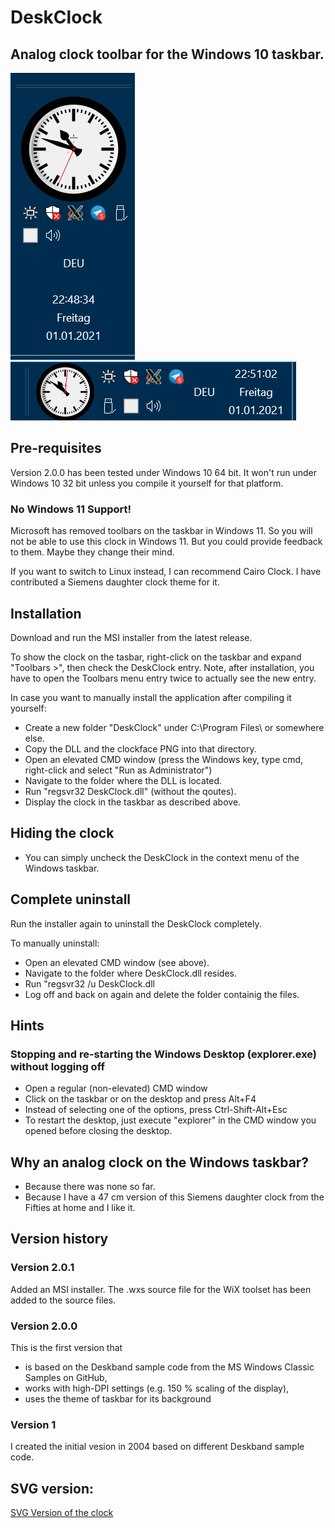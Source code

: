 # DeskClock
## Analog clock toolbar for the Windows 10 taskbar.

![Screenshot vertical taskbar](/images/screenshot-vertical-taskbar.png)
![Screenshot horizontal taskbar](/images/screenshot-horizontal-taskbar.png) 

## Pre-requisites
Version 2.0.0 has been tested under Windows 10 64 bit. It won't run under Windows 10 32 bit unless you compile it yourself for that platform.

### No Windows 11 Support!
Microsoft has removed toolbars on the taskbar in Windows 11. So you will not be able to use this clock in Windows 11. But you could provide feedback to them. Maybe they change their mind.

If you want to switch to Linux instead, I can recommend Cairo Clock. I have contributed a Siemens daughter clock theme for it.

## Installation
Download and run the MSI installer from the latest release.

To show the clock on the tasbar, right-click on the taskbar and expand "Toolbars >", then check the DeskClock entry.
Note, after installation, you have to open the Toolbars menu entry twice to actually see the new entry.

In case you want to manually install the application after compiling it yourself:
- Create a new folder "DeskClock" under C:\Program Files\ or somewhere else.
- Copy the DLL and the clockface PNG into that directory.
- Open an elevated CMD window (press the Windows key, type cmd, right-click and select "Run as Administrator")
- Navigate to the folder where the DLL is located.
- Run "regsvr32 DeskClock.dll" (without the qoutes).
- Display the clock in the taskbar as described above.

## Hiding the clock
- You can simply uncheck the DeskClock in the context menu of the Windows taskbar.

## Complete uninstall
Run the installer again to uninstall the DeskClock completely.

To manually uninstall:
- Open an elevated CMD window (see above).
- Navigate to the folder where DeskClock.dll resides.
- Run "regsvr32 /u DeskClock.dll
- Log off and back on again and delete the folder containig the files.

## Hints
### Stopping and re-starting the Windows Desktop (explorer.exe) without logging off
- Open a regular (non-elevated) CMD window 
- Click on the taskbar or on the desktop and press Alt+F4
- Instead of selecting one of the options, press Ctrl-Shift-Alt+Esc
- To restart the desktop, just execute "explorer" in the CMD window you opened before closing the desktop.

## Why an analog clock on the Windows taskbar?
- Because there was none so far.
- Because I have a 47 cm version of this Siemens daughter clock from the Fifties at home and I like it.

## Version history
### Version 2.0.1
Added an MSI installer. The .wxs source file for the WiX toolset has been added to the source files.

### Version 2.0.0
This is the first version that
- is based on the Deskband sample code from the MS Windows Classic Samples on GitHub,
- works with high-DPI settings (e.g. 150 % scaling of the display),
- uses the theme of taskbar for its background

### Version 1
I created the initial vesion in 2004 based on different Deskband sample code.

## SVG version:
[SVG Version of the clock](https://www.stefan-oskamp.de/SiemensClock/SVG/fullscreen/SiemensClock.svg) 
